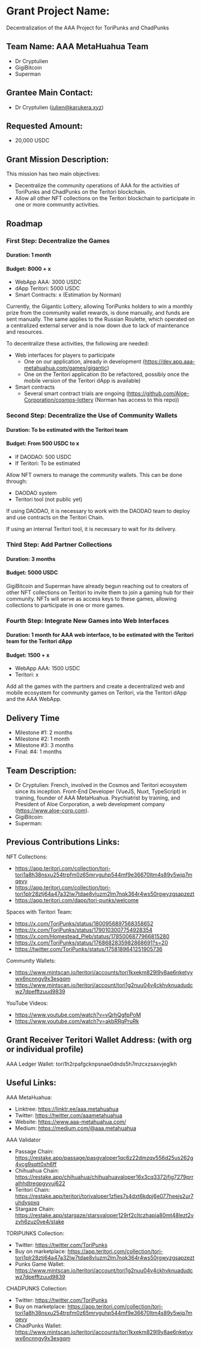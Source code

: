 # Grant Project Name:

Decentralization of the AAA Project for ToriPunks and ChadPunks

## Team Name: AAA MetaHuahua Team
- Dr Cryptulien
- GigiBitcoin
- Superman

## Grantee Main Contact:

- Dr Cryptulien (julien@karukera.xyz)

## Requested Amount:

- 20,000 USDC

## Grant Mission Description:

This mission has two main objectives:
- Decentralize the community operations of AAA for the activities of ToriPunks and ChadPunks on the Teritori blockchain.
- Allow all other NFT collections on the Teritori blockchain to participate in one or more community activities.

## Roadmap

### First Step: Decentralize the Games

#### Duration: 1 month

#### Budget: 8000 + x
- WebApp AAA: 3000 USDC
- dApp Teritori: 5000 USDC
- Smart Contracts: x (Estimation by Norman)

Currently, the Gigantic Lottery, allowing ToriPunks holders to win a monthly prize from the community wallet rewards, is done manually, and funds are sent manually. The same applies to the Russian Roulette, which operated on a centralized external server and is now down due to lack of maintenance and resources.

To decentralize these activities, the following are needed:
- Web interfaces for players to participate
  - One on our application, already in development (https://dev.app.aaa-metahuahua.com/games/gigantic)
  - One on the Teritori application (to be refactored, possibly once the mobile version of the Teritori dApp is available)
- Smart contracts
  - Several smart contract trials are ongoing (https://github.com/Aloe-Corporation/cosmos-lottery (Norman has access to this repo))

### Second Step: Decentralize the Use of Community Wallets

#### Duration: To be estimated with the Teritori team

#### Budget: From 500 USDC to x
- If DAODAO: 500 USDC
- If Teritori: To be estimated

Allow NFT owners to manage the community wallets. This can be done through:
- DAODAO system
- Teritori tool (not public yet)

If using DAODAO, it is necessary to work with the DAODAO team to deploy and use contracts on the Teritori Chain.

If using an internal Teritori tool, it is necessary to wait for its delivery.

### Third Step: Add Partner Collections

#### Duration: 3 months

#### Budget: 5000 USDC

GigiBitcoin and Superman have already begun reaching out to creators of other NFT collections on Teritori to invite them to join a gaming hub for their community. NFTs will serve as access keys to these games, allowing collections to participate in one or more games.

### Fourth Step: Integrate New Games into Web Interfaces

#### Duration: 1 month for AAA web interface, to be estimated with the Teritori team for the Teritori dApp

#### Budget: 1500 + x
- WebApp AAA: 1500 USDC
- Teritori: x

Add all the games with the partners and create a decentralized web and mobile ecosystem for community games on Teritori, via the Teritori dApp and the AAA WebApp.

## Delivery Time 
- Milestone #1: 2 months
- Milestone #2: 1 month
- Milestone #3: 3 months
- Final: #4: 1 months

## Team Description:
- Dr Cryptulien: French, involved in the Cosmos and Teritori ecosystem since its inception. Front-End Developer (VueJS, Nuxt, TypeScript) in training, founder of AAA MetaHuahua. Psychiatrist by training, and President of Aloe Corporation, a web development company (https://www.aloe-corp.com).
- GigiBitcoin:
- Superman:

## Previous Contributions Links:

NFT Collections:
- https://app.teritori.com/collection/tori-tori1a8h38nsxu254trpfm0z65mrvguhp544mf9e36670ltm4s89y5wjq7mqevy
- https://app.teritori.com/collection/tori-tori1plr28ztj64a47a32lw7tdae8vluzm2lm7nqk364r4ws50rgwyzgsapzezt
- https://app.teritori.com/dapp/tori-punks/welcome

Spaces with Teritori Team:
- https://x.com/ToriPunks/status/1800956897568358652
- https://x.com/ToriPunks/status/1790103007754928354
- https://x.com/Homestead_Pleb/status/1785006877966815280
- https://x.com/ToriPunks/status/1768682835982868691?s=20
- https://twitter.com/ToriPunks/status/1758189641251905736

Community Wallets:
- https://www.mintscan.io/teritori/accounts/tori1kxekm829l9y8ae6nketyywx6ncnngy9x3esgqm
- https://www.mintscan.io/teritori/account/tori1g2nuu04v4ckhvknuadudcwz7dpefftzuud9839

YouTube Videos:
- https://www.youtube.com/watch?v=vQrhQgfpPoM
- https://www.youtube.com/watch?v=akbRRgPruRk

## Grant Receiver Teritori Wallet Address: (with org or individual profile)
AAA Ledger Wallet: tori1h2rpafgcknpsnae0dnds5h7mzcxzsaxvjeglkh

## Useful Links:
AAA MetaHuahua:

- Linktree: https://linktr.ee/aaa.metahuahua
- Twitter: https://twitter.com/aaametahuahua
- Website: https://www.aaa-metahuahua.com/
- Medium: https://medium.com/@aaa.metahuahua

AAA Validator

- Passage Chain: https://restake.app/passage/pasgvaloper1qc6z22dmzqy556d25us262g4vcg9sqtt0xh6ff
- Chihuahua Chain: https://restake.app/chihuahua/chihuahuavaloper16x3cq3372jfjg7279prralhhdtregpgyvuj622
- Teritori Chain: https://restake.app/teritori/torivaloper1zfjes7s4dxt6kdpj6e077heejs2ur7uhdyspxq
- Stargaze Chain: https://restake.app/stargaze/starsvaloper129rf2cltczhapja80mt48lezt2vzvh6zuz0ve4/stake

TORIPUNKS Collection:

- Twitter: https://twitter.com/ToriPunks
- Buy on marketplace: https://app.teritori.com/collection/tori-tori1plr28ztj64a47a32lw7tdae8vluzm2lm7nqk364r4ws50rgwyzgsapzezt
- Punks Game Wallet: https://www.mintscan.io/teritori/account/tori1g2nuu04v4ckhvknuadudcwz7dpefftzuud9839

CHADPUNKS Collection:

- Twitter: https://twitter.com/ToriPunks
- Buy on marketplace: https://app.teritori.com/collection/tori-tori1a8h38nsxu254trpfm0z65mrvguhp544mf9e36670ltm4s89y5wjq7mqevy
- ChadPunks Wallet: https://www.mintscan.io/teritori/accounts/tori1kxekm829l9y8ae6nketyywx6ncnngy9x3esgqm